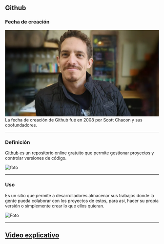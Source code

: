 
## **Github**



### **Fecha de creación**

![Foto](https://github.com/RobertoNobleMaestro/RobertoNobleMaestro-SMX2-M8UF1A1-Github-2008/blob/main/Senza-titolo-1-2-1024x576.webp)
La fecha de creación de Github fué en 2008 por Scott Chacon y sus coofundadores.

--------------------------------------------------------------------------------------------------------------------------------------------------------------------

### **Definición**


[Github](https://github.com) es un repositorio online gratuito que permite gestionar proyectos y controlar versiones de código. 

![foto](https://github.com/RobertoNobleMaestro/RobertoNobleMaestro-SMX2-M8UF1A1-Github-2010--RobertoNobleMaestro/blob/main/6073fbf151fa4565d48572dc_GitHub_aprender-programaciB3n.jpeg)  

--------------------------------------------------------------------------------------------------------------------------------------------------------------------

### **Uso**

Es un sitio que permite a desarrolladores  almacenar sus trabajos donde la gente pueda colaborar con los proyectos de estos, para asi, hacer su propia versión o simplemente crear lo que ellos quieran.




![Foto](https://github.com/RobertoNobleMaestro/RobertoNobleMaestro-SMX2-M8UF1A1-Github-2010--RobertoNobleMaestro/blob/main/gitHub.png)

--------------------------------------------------------------------------------------------------------------------------------------------------------------------


## [**Video explicativo**](https://www.youtube.com/watch?v=DinilgacaWs)

